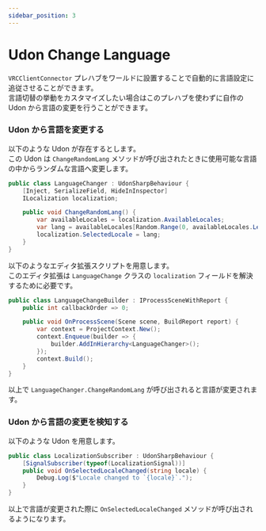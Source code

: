 ```yaml
---
sidebar_position: 3
---
```


# Udon Change Language

`VRCClientConnector` プレハブをワールドに設置することで自動的に言語設定に追従させることができます。  
言語切替の挙動をカスタマイズしたい場合はこのプレハブを使わずに自作の Udon から言語の変更を行うことができます。  

### Udon から言語を変更する

以下のような Udon が存在するとします。  
この Udon は `ChangeRandomLang` メソッドが呼び出されたときに使用可能な言語の中からランダムな言語へ変更します。  

```csharp
public class LanguageChanger : UdonSharpBehaviour {
    [Inject, SerializeField, HideInInspector]
    ILocalization localization;

    public void ChangeRandomLang() {
        var availableLocales = localization.AvailableLocales;
        var lang = availableLocales[Random.Range(0, availableLocales.Length)];
        localization.SelectedLocale = lang;
    }
}
```

以下のようなエディタ拡張スクリプトを用意します。  
このエディタ拡張は `LanguageChange` クラスの `localization` フィールドを解決するために必要です。  

```csharp
public class LanguageChangeBuilder : IProcessSceneWithReport {
    public int callbackOrder => 0;

    public void OnProcessScene(Scene scene, BuildReport report) {
        var context = ProjectContext.New();
        context.Enqueue(builder => {
            builder.AddInHierarchy<LanguageChanger>();
        });
        context.Build();
    }
}
```

以上で `LanguageChanger.ChangeRandomLang` が呼び出されると言語が変更されます。

### Udon から言語の変更を検知する

以下のような Udon を用意します。

```csharp
public class LocalizationSubscriber : UdonSharpBehaviour {
    [SignalSubscriber(typeof(LocalizationSignal))]
    public void OnSelectedLocaleChanged(string locale) {
        Debug.Log($"Locale changed to `{locale}`.");
    }
}
```

以上で言語が変更された際に `OnSelectedLocaleChanged` メソッドが呼び出されるようになります。
